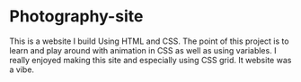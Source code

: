 # Photography-site
This is a website I build Using HTML and CSS. The point of this project is to learn and play around with animation in CSS as well as using variables.
I really enjoyed making this site and especially using CSS grid. It website was a vibe.

